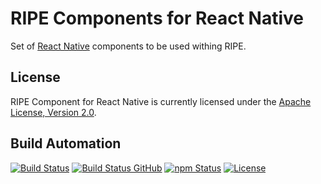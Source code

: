 # RIPE Components for React Native

Set of [React Native](https://facebook.github.io/react-native/) components to be used withing RIPE.

## License

RIPE Component for React Native is currently licensed under the [Apache License, Version 2.0](http://www.apache.org/licenses/).

## Build Automation

[![Build Status](https://travis-ci.com/ripe-tech/ripe-components-react-native.svg?branch=master)](https://travis-ci.com/ripe-tech/ripe-components-react-native)
[![Build Status GitHub](https://github.com/ripe-tech/ripe-components-react-native/workflows/Main%20Workflow/badge.svg)](https://github.com/ripe-tech/ripe-components-react-native/actions)
[![npm Status](https://img.shields.io/npm/v/ripe-components-react-native.svg)](https://www.npmjs.com/package/ripe-components-react-native)
[![License](https://img.shields.io/badge/license-Apache%202.0-blue.svg)](https://www.apache.org/licenses/)
